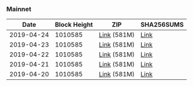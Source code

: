 ### Mainnet

|    Date    | Block Height | ZIP | SHA256SUMS |
| ---------- | ------------ | --- | ---------- |
| 2019-04-24 | 1010585 | [Link](https://s3-ap-southeast-2.amazonaws.com/ion-bootstrap/mainnet/2019-04-24/bootstrap.dat.zip) (581M) | [Link](https://s3-ap-southeast-2.amazonaws.com/ion-bootstrap/mainnet/2019-04-24/SHA256SUMS) |
| 2019-04-23 | 1010585 | [Link](https://s3-ap-southeast-2.amazonaws.com/ion-bootstrap/mainnet/2019-04-23/bootstrap.dat.zip) (581M) | [Link](https://s3-ap-southeast-2.amazonaws.com/ion-bootstrap/mainnet/2019-04-23/SHA256SUMS) |
| 2019-04-22 | 1010585 | [Link](https://s3-ap-southeast-2.amazonaws.com/ion-bootstrap/mainnet/2019-04-22/bootstrap.dat.zip) (581M) | [Link](https://s3-ap-southeast-2.amazonaws.com/ion-bootstrap/mainnet/2019-04-22/SHA256SUMS) |
| 2019-04-21 | 1010585 | [Link](https://s3-ap-southeast-2.amazonaws.com/ion-bootstrap/mainnet/2019-04-21/bootstrap.dat.zip) (581M) | [Link](https://s3-ap-southeast-2.amazonaws.com/ion-bootstrap/mainnet/2019-04-21/SHA256SUMS) |
| 2019-04-20 | 1010585 | [Link](https://s3-ap-southeast-2.amazonaws.com/ion-bootstrap/mainnet/2019-04-20/bootstrap.dat.zip) (581M) | [Link](https://s3-ap-southeast-2.amazonaws.com/ion-bootstrap/mainnet/2019-04-20/SHA256SUMS) |
